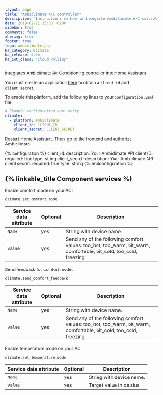 ```yaml
---
layout: page
title: "Ambiclimate A/C controller"
description: "Instructions on how to integrate Ambiclimate A/C controller into Home Assistant."
date: 2019-02-21 15:00 +0200
sidebar: true
comments: false
sharing: true
footer: true
logo: ambiclimate.png
ha_category: Climate
ha_release: 0.90
ha_iot_class: "Cloud Polling"
---
```


Integrates [Ambiclimate](https://Ambiclimate.com) Air Conditioning controller into Home Assistant.


You must create an application [here](https://api.ambiclimate.com/clients) to obtain a `client_id` and `client_secret`.

To enable this platform, add the following lines to your `configuration.yaml` file:

```yaml
# Example configuration.yaml entry
climate:
  - platform: ambiclimate
    client_id: CLIENT_ID
    client_secret: CLIENT_SECRET
```

Restart Home Assistant. Then, go to the frontend and authorize Ambiclimate.

{% configuration %}
client_id:
  description: Your Ambiclimate API client ID.
  required: true
  type: string
client_secret:
  description: Your Ambiclimate API client secret.
  required: true
  type: string
{% endconfiguration %}


## {% linkable_title Component services %}

Enable comfort mode on your AC:

`climate.set_comfort_mode`


| Service data attribute | Optional | Description |
| ---------------------- | -------- | ----------- |
| `Name` | yes | String with device name.
| `value` | yes | Send any of the following comfort values: too_hot, too_warm, bit_warm, comfortable, bit_cold, too_cold, freezing


Send feedback for comfort mode:

`climate.send_comfort_feedback`


| Service data attribute | Optional | Description |
| ---------------------- | -------- | ----------- |
| `Name` | yes | String with device name.
| `value` | yes | Send any of the following comfort values: too_hot, too_warm, bit_warm, comfortable, bit_cold, too_cold, freezing



Enable temperature mode on your AC:

`climate.set_temperature_mode`


| Service data attribute | Optional | Description |
| ---------------------- | -------- | ----------- |
| `Name` | yes | String with device name.
| `value` | yes | Target value in celsius
